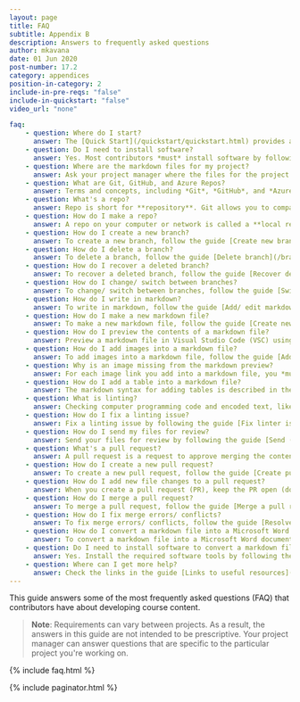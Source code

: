 ```yaml
---
layout: page
title: FAQ
subtitle: Appendix B
description: Answers to frequently asked questions
author: mkavana
date: 01 Jun 2020
post-number: 17.2
category: appendices
position-in-category: 2
include-in-pre-reqs: "false"
include-in-quickstart: "false"
video_url: "none"

faq:
    - question: Where do I start?
      answer: The [Quick Start](/quickstart/quickstart.html) provides all the essential guides to contributing content on a single page. Alternatively, choose a specific topic from the left sidebar menu. For example, there are guides in the section **Workflow and processes** that describe the *General workflow*, *Authoring process*, *Technical reviews*, *Instructional design reviews*, *Content editing*, and *Testing*. Beginning contributors should follow the guides in the section [Install software](/install/install-vsc.html), and then move on to the guides in the section [Workflow and processes](/workflow/terminology.html).
    - question: Do I need to install software?
      answer: Yes. Most contributors *must* install software by following the guides in the section [Install software](/install/install-vsc.html). To *view* the course files on GitHub or Azure Repos, without installing software, follow the guide [View course files in web browser](/download-files/view-in-browser.html). If your project requires converting markdown files into Microsoft Word documents, install the software tools for converting files by following the guides in the section [Prepublication preparations](/pre-pub/prepub-about.html).
    - question: Where are the markdown files for my project?
      answer: Ask your project manager where the files for the project you're working on are stored, and how to access them. The files for most projects will be stored on GitHub, Azure Repos, Teams, or SharePoint. To *view* markdown files on GitHub or Azure Repos, without installing software, follow the guide [View course files in web browser](/download-files/view-in-browser.html). To download files from GitHub or Azure Repos for editing, follow the guides in the section [Install software](/install/install-vsc.html), and then download (clone) the files from GitHub or Azure Repos by following the guide [Download course files (clone repo)](/download-files/clone-repo.html).
    - question: What are Git, GitHub, and Azure Repos?
      answer: Terms and concepts, including *Git*, *GitHub*, and *Azure Repos*, are explained in the guide [Terminology and concepts](/workflow/terminology.html), and in the [Glossary](/appendices/glossary.html).
    - question: What's a repo?
      answer: Repo is short for **repository**. Git allows you to compartmentalize a set of files on your computer within a repo. For example, the set of files for the course you're working on can be contained within a Git repo. Terms and concepts, including *repo*, are explained in the guide [Terminology and concepts](/workflow/terminology.html), and in the [Glossary](/appendices/glossary.html).
    - question: How do I make a repo?
      answer: A repo on your computer or network is called a **local repo**. A repo on another computer, like on GitHub's servers, is called a **remote repo**. Create a local repo by downloading (cloning) the contents of a remote repo by following the guide [Download course files (clone repo)](/download-files/clone-repo.html). For more information, refer to the GitHub documentation page [Creating, cloning, and archiving repositories](https://docs.github.com/github/creating-cloning-and-archiving-repositories).
    - question: How do I create a new branch?
      answer: To create a new branch, follow the guide [Create new branch](/branches/new-branch.html).
    - question: How do I delete a branch?
      answer: To delete a branch, follow the guide [Delete branch](/branches/delete-branch.html).
    - question: How do I recover a deleted branch?
      answer: To recover a deleted branch, follow the guide [Recover deleted branch](/branches/recover-branch.html).
    - question: How do I change/ switch between branches?
      answer: To change/ switch between branches, follow the guide [Switch branches](/branches/switch-branch.html).
    - question: How do I write in markdown?
      answer: To write in markdown, follow the guide [Add/ edit markdown in VSC](/add-content/edit-in-vsc.html). Make sure that the markdown that you write adheres to the markdown syntax described in the guide [Markdown syntax guide](/add-content/syntax.html).
    - question: How do I make a new markdown file?
      answer: To make a new markdown file, follow the guide [Create new markdown file in VSC](/add-content/create-file.html).
    - question: How do I preview the contents of a markdown file?
      answer: Preview a markdown file in Visual Studio Code (VSC) using the **Open Preview to the Side** icon. Use the **Open Preview to the Side** icon to open a rendered version of your markdown file in a VSC **preview tab**, alongside the VSC **editor tab**. The shortcut keys **CTRL** + **SHIFT** + **M** also toggle VSC **Preview to the Side** mode on and off. To toggle a "full-window” markdown preview on and off, use the shortcut keys **CTRL** + **SHIFT** + **V**. Previewing in VSC is described in the guide [Create new markdown file in VSC](/add-content/create-file.html).
    - question: How do I add images into a markdown file?
      answer: To add images into a markdown file, follow the guide [Add/ edit images in VSC](/add-content/add-images.html).
    - question: Why is an image missing from the markdown preview?
      answer: For each image link you add into a markdown file, you *must* upload a corresponding image file (PNG). Upload the image file on the filepath that you specified in the image link text. If necessary, rename your image file according to the filename you specified in the image link text. Most projects use a **designated image storage directory** for image files (**media**). Make sure that the image link text in your markdown file is pointing to the correct image storage directory. Verify that the image file you're linking to is present, and stored in the correct directory. Check that the name of the image file matches the filename used in the image link text. Add images into a markdown file by following the guide [Add/ edit images in VSC](/add-content/add-images.html).
    - question: How do I add a table into a markdown file?
      answer: The markdown syntax for adding tables is described in the guide [Markdown syntax guide](/add-content/syntax.html).
    - question: What is linting?
      answer: Checking computer programming code and encoded text, like markdown, for errors markdown is called **linting**. Terms and concepts, including *linting*, are explained in the guide [Terminology and concepts](/workflow/terminology.html), and in the [Glossary](/appendices/glossary.html).
    - question: How do I fix a linting issue?
      answer: Fix a linting issue by following the guide [Fix linter issues](/add-content/fix-linter.html). 
    - question: How do I send my files for review?
      answer: Send your files for review by following the guide [Send (push) files](/branches/push-files.html). The requirements for sending files for review depend on the type of review you're requesting. The requirements for sending files for review are described in the section **Workflow and processes**. There are guides that describe the *General workflow*, *Authoring process*, *Technical reviews*, *Instructional design reviews*, *Content editing*, and *Testing*.
    - question: What's a pull request?
      answer: A pull request is a request to approve merging the contents of one branch into another. For more information about pull requests, refer to the guide [Pull requests overview](/pull-requests/pr-overview.html), and the GitHub documentation page [About pull requests](https://docs.github.com/github/collaborating-with-issues-and-pull-requests/about-pull-requests).
    - question: How do I create a new pull request?
      answer: To create a new pull request, follow the guide [Create pull request](/pull-requests/create-pr.html).
    - question: How do I add new file changes to a pull request?
      answer: When you create a pull request (PR), keep the PR open (don't merge the PR). Keeping the PR open allows you to push subsequent file changes from your local branch “up” to GitHub or Azure Repos. Any additional changes you push from your local branch will be “rolled into” your open PR. When you've applied and pushed all the necessary file changes, merge the PR by following the guide [Merge a pull request](/pull-requests/merge-pr.html).
    - question: How do I merge a pull request?
      answer: To merge a pull request, follow the guide [Merge a pull request](/pull-requests/merge-pr.html).
    - question: How do I fix merge errors/ conflicts?
      answer: To fix merge errors/ conflicts, follow the guide [Resolve merge conflicts](/pull-requests/merge-conflicts.html).
    - question: How do I convert a markdown file into a Microsoft Word document?
      answer: To convert a markdown file into a Microsoft Word document, follow the guide [Convert markdown to doc](/pre-pub/pdoc-convert.html).
    - question: Do I need to install software to convert a markdown file into a Microsoft Word document?
      answer: Yes. Install the required software tools by following the guide [Setup file conversion tools](/pre-pub/setup-tools.html).
    - question: Where can I get more help?
      answer: Check the links in the guide [Links to useful resources](/appendices/useful-links.html), and ask your project manager for help.
---
```


This guide answers some of the most frequently asked questions (FAQ) that contributors have about developing course content.

> **Note**: Requirements can vary between projects. As a result, the answers in this guide are not intended to be prescriptive. Your project manager can answer questions that are specific to the particular project you're working on.
>

{% include faq.html %}

{% include paginator.html %}
